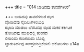 +++
title = "014 ಬಾಡಿದವು ತಾವರೆಗಳುರೆ"

+++
ಬಾಡಿದವು ತಾವರೆಗಳುರೆ ಝಳ  
ವೋಡಿದವು ನೈದಿಲುಗಳಂಬುಧಿ  
ಝಾಡಿ ಮಾಡಲು ಬೆರಸಿದವು ಝಷ ಮಕರ ಕರ್ಕಟಕ  
ತೋಡಿದವು ಮುಖದಲ್ಲಿ ತುಂಡದ  
ಲೀಡಿರಿದು ಕುಡಿಕುಡಿದು ಬೊಬ್ಬಿ  
ಟ್ಟಾಡುತಿರ್ದವು ಸಾಂದ್ರಚಂದ್ರಿಕೆಯಲಿ ಚಕೋರಿಗಳು    ॥14॥
